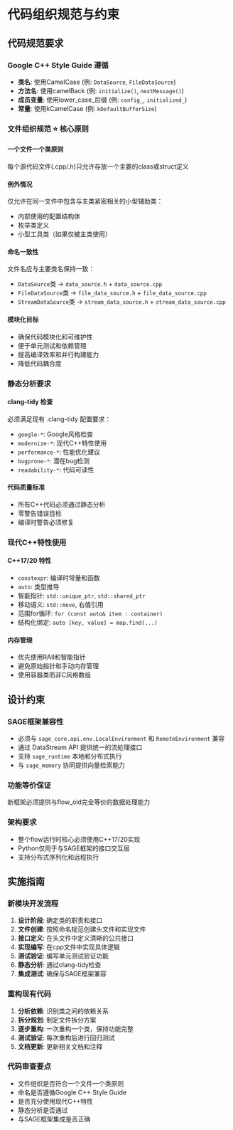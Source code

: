 # 代码组织规范与约束

## 代码规范要求

### Google C++ Style Guide 遵循
- **类名**: 使用CamelCase (例: `DataSource`, `FileDataSource`)
- **方法名**: 使用camelBack (例: `initialize()`, `nextMessage()`)
- **成员变量**: 使用lower_case_后缀 (例: `config_`, `initialized_`)
- **常量**: 使用kCamelCase (例: `kDefaultBufferSize`)

### 文件组织规范 ⭐ 核心原则

#### 一个文件一个类原则
每个源代码文件(.cpp/.h)只允许存放一个主要的class或struct定义

#### 例外情况
仅允许在同一文件中包含与主类紧密相关的小型辅助类：
- 内部使用的配置结构体
- 枚举类定义
- 小型工具类（如果仅被主类使用）

#### 命名一致性
文件名应与主要类名保持一致：
- `DataSource`类 → `data_source.h` + `data_source.cpp`
- `FileDataSource`类 → `file_data_source.h` + `file_data_source.cpp`
- `StreamDataSource`类 → `stream_data_source.h` + `stream_data_source.cpp`

#### 模块化目标
- 确保代码模块化和可维护性
- 便于单元测试和依赖管理
- 提高编译效率和并行构建能力
- 降低代码耦合度

### 静态分析要求

#### clang-tidy 检查
必须满足现有 .clang-tidy 配置要求：
- `google-*`: Google风格检查
- `modernize-*`: 现代C++特性使用
- `performance-*`: 性能优化建议
- `bugprone-*`: 潜在bug检测
- `readability-*`: 代码可读性

#### 代码质量标准
- 所有C++代码必须通过静态分析
- 零警告错误目标
- 编译时警告必须修复

### 现代C++特性使用

#### C++17/20 特性
- `constexpr`: 编译时常量和函数
- `auto`: 类型推导
- 智能指针: `std::unique_ptr`, `std::shared_ptr`
- 移动语义: `std::move`, 右值引用
- 范围for循环: `for (const auto& item : container)`
- 结构化绑定: `auto [key, value] = map.find(...)`

#### 内存管理
- 优先使用RAII和智能指针
- 避免原始指针和手动内存管理
- 使用容器类而非C风格数组

## 设计约束

### SAGE框架兼容性
- 必须与 `sage_core.api.env.LocalEnvironment` 和 `RemoteEnvironment` 兼容
- 通过 DataStream API 提供统一的流処理接口
- 支持 `sage_runtime` 本地和分布式执行
- 与 `sage_memory` 协同提供向量检索能力

### 功能等价保证
新框架必须提供与flow_old完全等价的数据处理能力

### 架构要求
- 整个flow运行时核心必须使用C++17/20实现
- Python仅用于与SAGE框架的接口交互层
- 支持分布式序列化和远程执行

## 实施指南

### 新模块开发流程
1. **设计阶段**: 确定类的职责和接口
2. **文件创建**: 按照命名规范创建头文件和实现文件
3. **接口定义**: 在头文件中定义清晰的公共接口
4. **实现编写**: 在cpp文件中实现具体逻辑
5. **测试验证**: 编写单元测试验证功能
6. **静态分析**: 通过clang-tidy检查
7. **集成测试**: 确保与SAGE框架兼容

### 重构现有代码
1. **分析依赖**: 识别类之间的依赖关系
2. **拆分规划**: 制定文件拆分方案
3. **逐步重构**: 一次重构一个类，保持功能完整
4. **测试验证**: 每次重构后进行回归测试
5. **文档更新**: 更新相关文档和注释

### 代码审查要点
- 文件组织是否符合一个文件一个类原则
- 命名是否遵循Google C++ Style Guide
- 是否充分使用现代C++特性
- 静态分析是否通过
- 与SAGE框架集成是否正确
